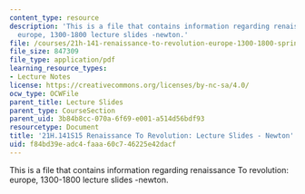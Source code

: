 ```yaml
---
content_type: resource
description: 'This is a file that contains information regarding renaissance To revolution:
  europe, 1300-1800 lecture slides -newton.'
file: /courses/21h-141-renaissance-to-revolution-europe-1300-1800-spring-2015/f84bd39eadc4faaa60c746225e42dacf_MIT21H_141S15_Newton.pdf
file_size: 847309
file_type: application/pdf
learning_resource_types:
- Lecture Notes
license: https://creativecommons.org/licenses/by-nc-sa/4.0/
ocw_type: OCWFile
parent_title: Lecture Slides
parent_type: CourseSection
parent_uid: 3b84b8cc-070a-6f69-e001-a514d56bdf93
resourcetype: Document
title: '21H.141S15 Renaissance To Revolution: Lecture Slides - Newton'
uid: f84bd39e-adc4-faaa-60c7-46225e42dacf
---
```

This is a file that contains information regarding renaissance To revolution: europe, 1300-1800 lecture slides -newton.